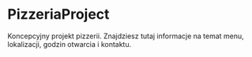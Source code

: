 # PizzeriaProject 
 
Koncepcyjny projekt pizzerii. Znajdziesz tutaj informacje na temat menu, lokalizacji, godzin otwarcia i kontaktu. 
